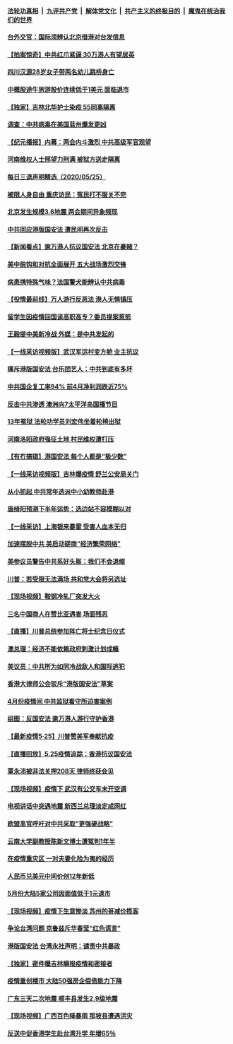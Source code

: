

####  [法轮功真相](../../../../basic/blob/master/README.md?t=05261501) &nbsp;|&nbsp; [九评共产党](../../../../9ping.md/blob/master/README.md?t=05261501) &nbsp;|&nbsp; [解体党文化](../../../../jtdwh.md/blob/master/README.md?t=05261501)  &nbsp;|&nbsp; [共产主义的终极目的](../../../../gczydzjmd.md/blob/master/README.md?t=05261501) &nbsp;|&nbsp; [魔鬼在统治我们的世界](../../../../mgztzwmdsj.md/blob/master/README.md?t=05261501) 


#### [台外交官：国际须辨认北京借港对台发信息](../pages/nsc413/n12136552.md?t=05261501) 

#### [【拍案惊奇】中共红爪紧逼 30万港人有望居英](../pages/nsc413/n12136377.md?t=05261501) 

#### [四川汉源28岁女子带两名幼儿跳桥身亡](../pages/nsc413/n12136748.md?t=05261501) 

#### [中概股途牛旅游股价连续低于1美元 面临退市](../pages/nsc413/n12136279.md?t=05261501) 

#### [【独家】吉林北华护士染疫 55同事隔离](../pages/nsc413/n12131537.md?t=05261501) 

#### [调查：中共病毒在美国蓝州爆发更凶](../pages/nsc413/n12136227.md?t=05261501) 

#### [【纪元播报】内幕：两会内斗激烈 中共高级军官观望](../pages/nsc413/n12136372.md?t=05261501) 

#### [河南维权人士邢望力刑满 被狱方送走隔离](../pages/nsc413/n12136275.md?t=05261501) 

#### [每日三退声明精选（2020/05/25）](../pages/nsc413/n12136563.md?t=05261501) 

#### [被限人身自由 重庆访民：冤民打不服关不完](../pages/nsc413/n12136140.md?t=05261501) 

#### [北京发生规模3.6地震 两会期间异象频现](../pages/nsc413/n12136298.md?t=05261501) 

#### [中共回应港版国安法 遭民间再次反击](../pages/nsc413/n12136125.md?t=05261501) 

#### [【新闻看点】逾万港人抗议国安法 北京在豪赌？](../pages/nsc413/n12136108.md?t=05261501) 

#### [美中脱钩和对抗全面展开 五大战场激烈交锋](../pages/nsc413/n12136200.md?t=05261501) 

#### [病患携特殊气味？法国警犬能辨认中共病毒](../pages/nsc413/n12136210.md?t=05261501) 

#### [【役情最前线】万人游行反恶法 港人无惧镇压](../pages/nsc413/n12136130.md?t=05261501) 

#### [留学生因疫情回国读高职高专？委员提案惹怒](../pages/nsc413/n12136143.md?t=05261501) 

#### [王毅提中美新冷战 外媒：是中共发起的](../pages/nsc413/n12136080.md?t=05261501) 

#### [【一线采访视频版】武汉军运村变方舱 业主抗议](../pages/nsc413/n12136005.md?t=05261501) 

#### [痛斥港版国安法 台乐团艺人：中共到底有多坏](../pages/nsc413/n12135970.md?t=05261501) 

#### [中共国企复工率94% 前4月净利润跌近75%](../pages/nsc413/n12135962.md?t=05261501) 

#### [反击中共渗透 澳洲向7太平洋岛国播节目](../pages/nsc413/n12136063.md?t=05261501) 

#### [13年冤狱 法轮功学员刘宏伟坐着轮椅出狱](../pages/nsc413/n12134894.md?t=05261501) 

#### [河南洛阳政府强征土地 村民维权遭打压](../pages/nsc413/n12135980.md?t=05261501) 

#### [【有冇搞错】港国安法 每个人都是“极少数”](../pages/nsc413/n12135998.md?t=05261501) 

#### [【一线采访视频版】吉林爆疫情 舒兰公安局关门](../pages/nsc413/n12135953.md?t=05261501) 

#### [从小抓起 中共常年选派中小幼教师赴港](../pages/nsc413/n12135946.md?t=05261501) 

#### [唐绮阳预测下半年运势：选边站不容模糊以对](../pages/nsc413/n12135738.md?t=05261501) 

#### [【一线采访】上海银来暴雷 受害人血本无归](../pages/nsc413/n12135580.md?t=05261501) 

#### [加速摆脱中共 美启动磋商“经济繁荣网络”](../pages/nsc413/n12135567.md?t=05261501) 

#### [美参议员警告中共系好头盔：我们不会退缩](../pages/nsc413/n12135536.md?t=05261501) 

#### [川普：若受限无法满场 共和党大会将另选址](../pages/nsc413/n12135594.md?t=05261501) 

#### [【现场视频】鞍钢冷轧厂突发大火](../pages/nsc413/n12135630.md?t=05261501) 

#### [三名中国商人在赞比亚遇害 场面残忍](../pages/nsc413/n12135591.md?t=05261501) 

#### [【直播】川普总统参加阵亡将士纪念日仪式](../pages/nsc413/n12135420.md?t=05261501) 

#### [澳总理：经济不能依赖政府刺激计划成瘾](../pages/nsc413/n12135474.md?t=05261501) 

#### [美议员：中共所为如同冷战敌人和国际逃犯](../pages/nsc413/n12135413.md?t=05261501) 

#### [香港大律师公会驳斥“港版国安法”草案](../pages/nsc413/n12134928.md?t=05261501) 

#### [4月份疫情间 中共监狱看守所迫害案例](../pages/nsc413/n12133086.md?t=05261501) 

#### [组图：反国安法 逾万港人游行守护香港](../pages/nsc413/n12135062.md?t=05261501) 

#### [【最新疫情5·25】川普赞美军奉献抗疫](../pages/nsc413/n12129818.md?t=05261501) 

#### [【直播回放】5.25疫情追踪：香港抗议国安法](../pages/nsc413/n12135040.md?t=05261501) 

#### [覃永沛被非法关押208天 律师终获会见](../pages/nsc413/n12135006.md?t=05261501) 

#### [【现场视频】疫情下 武汉有公交车未开空调](../pages/nsc413/n12134869.md?t=05261501) 

#### [电视讲话中突遇地震 新西兰总理淡定成网红](../pages/nsc413/n12135034.md?t=05261501) 

#### [欧盟高官呼吁对中共采取“更强硬战略”](../pages/nsc413/n12134842.md?t=05261501) 

#### [云南大学副教授陈新文博士遭冤判1年半](../pages/nsc413/n12132729.md?t=05261501) 

#### [在疫情重灾区 一对夫妻化险为夷的经历](../pages/nsc413/n12132805.md?t=05261501) 

#### [人民币兑美元中间价创12年新低](../pages/nsc413/n12134953.md?t=05261501) 


#### [5月份大陆5家公司因面值低于1元退市](../pages/nsc413/n12134345.md?t=05261501) 

#### [【现场视频】疫情下生意惨淡 苏州的哥减价揽客](../pages/nsc413/n12134493.md?t=05261501) 

#### [争论台湾问题 克鲁兹斥华春莹“红色谎言”](../pages/nsc413/n12134821.md?t=05261501) 

#### [港版国安法 台湾永社声明：谴责中共暴政](../pages/nsc413/n12134644.md?t=05261501) 

#### [【独家】密件曝吉林瞒报疫情和密接者](../pages/nsc413/n12133619.md?t=05261501) 

#### [疫情重创楼市 大陆50强房企偿债能力下降](../pages/nsc413/n12133872.md?t=05261501) 

#### [广东三天二次地震 顺丰县发生2.9级地震](../pages/nsc413/n12134330.md?t=05261501) 

#### [【现场视频】广西百色降暴雨 那坡县遭遇洪灾](../pages/nsc413/n12134025.md?t=05261501) 

#### [反送中促香港学生赴台湾升学 年增65％](../pages/nsc413/n12134076.md?t=05261501) 

